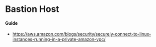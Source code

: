 # Bastion Host

#### Guide 
- https://aws.amazon.com/blogs/security/securely-connect-to-linux-instances-running-in-a-private-amazon-vpc/
